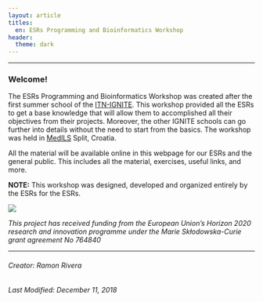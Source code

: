 ```yaml
---
layout: article
titles: 
  en: ESRs Programming and Bioinformatics Workshop
header:
  theme: dark   
---
```

---    

### Welcome!
The ESRs Programming and Bioinformatics Workshop was created after the first summer school of the [ITN-IGNITE](http://www.itn-ignite.eu/). This workshop provided all the ESRs to get a base knowledge that will allow them to accomplished all their objectives from their projects. Moreover, the other IGNITE schools can go further into details without the need to start from the basics. The workshop was held in [MedILS](http://www.medils.org/) Split, Croatia.   

All the material will be available online in this webpage for our ESRs and the general public. This includes all the material, exercises, useful links, and more.  

**NOTE:** This workshop was designed, developed and organized entirely by the ESRs for the ESRs.        

 ![](https://i.imgur.com/KMVYY8O.png)   
 
  
 
*This project has received funding from the European Union’s Horizon 2020 research and innovation programme under the Marie Skłodowska-Curie grant agreement No 764840*   

---   
   

###### Creator: Ramon Rivera    
###### Last Modified: December 11, 2018    
